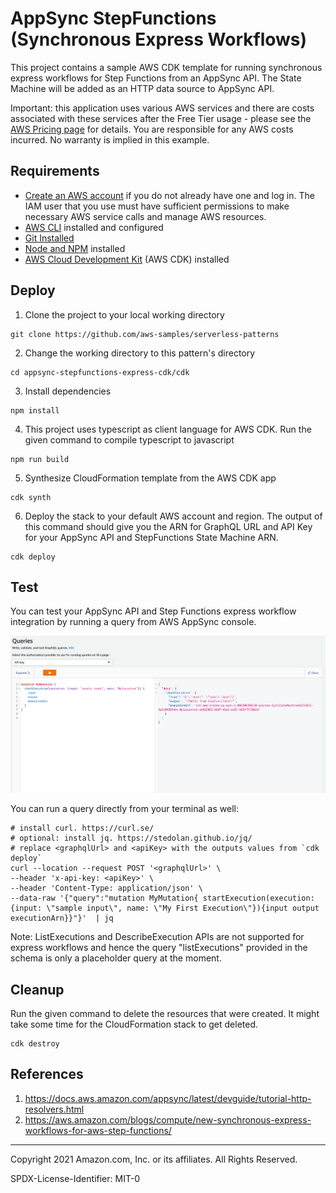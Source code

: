 # AppSync StepFunctions (Synchronous Express Workflows)

This project contains a sample AWS CDK template for running synchronous express workflows for Step Functions from an AppSync API. The State Machine will be added as an HTTP data source to AppSync API.  

Important: this application uses various AWS services and there are costs associated with these services after the Free Tier usage - please see the [AWS Pricing page](https://aws.amazon.com/pricing/) for details. You are responsible for any AWS costs incurred. No warranty is implied in this example.

## Requirements

* [Create an AWS account](https://portal.aws.amazon.com/gp/aws/developer/registration/index.html) if you do not already have one and log in. The IAM user that you use must have sufficient permissions to make necessary AWS service calls and manage AWS resources.
* [AWS CLI](https://docs.aws.amazon.com/cli/latest/userguide/install-cliv2.html) installed and configured
* [Git Installed](https://git-scm.com/book/en/v2/Getting-Started-Installing-Git)
* [Node and NPM](https://nodejs.org/en/download/) installed
* [AWS Cloud Development Kit](https://docs.aws.amazon.com/cdk/latest/guide/cli.html) (AWS CDK) installed

## Deploy

1. Clone the project to your local working directory
```
git clone https://github.com/aws-samples/serverless-patterns
```

2. Change the working directory to this pattern's directory
```
cd appsync-stepfunctions-express-cdk/cdk
```

3. Install dependencies
```
npm install
```

4. This project uses typescript as client language for AWS CDK. Run the given command to compile typescript to javascript
```
npm run build
```

5. Synthesize CloudFormation template from the AWS CDK app
```
cdk synth
```

6. Deploy the stack to your default AWS account and region. The output of this command should give you the ARN for GraphQL URL and API Key for your AppSync API and StepFunctions State Machine ARN.
```
cdk deploy
```
## Test

You can test your AppSync API and Step Functions express workflow integration by running a query from AWS AppSync console.

![](mutation.png)

You can run a query directly from your terminal as well:

```
# install curl. https://curl.se/
# optional: install jq. https://stedolan.github.io/jq/
# replace <graphqlUrl> and <apiKey> with the outputs values from `cdk deploy`
curl --location --request POST '<graphqlUrl>' \
--header 'x-api-key: <apiKey>' \
--header 'Content-Type: application/json' \
--data-raw '{"query":"mutation MyMutation{ startExecution(execution: {input: \"sample input\", name: \"My First Execution\"}){input output executionArn}}"}'  | jq
```

Note: ListExecutions and DescribeExecution APIs are not supported for express workflows and hence the query "listExecutions" provided in the schema is only a placeholder query at the moment.

## Cleanup

Run the given command to delete the resources that were created. It might take some time for the CloudFormation stack to get deleted.
```
cdk destroy
```

## References

1. https://docs.aws.amazon.com/appsync/latest/devguide/tutorial-http-resolvers.html
2. https://aws.amazon.com/blogs/compute/new-synchronous-express-workflows-for-aws-step-functions/

----
Copyright 2021 Amazon.com, Inc. or its affiliates. All Rights Reserved.

SPDX-License-Identifier: MIT-0
